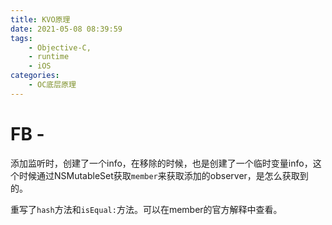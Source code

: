 ```yaml
---
title: KVO原理
date: 2021-05-08 08:39:59
tags:
    - Objective-C,
    - runtime
    - iOS
categories:
    - OC底层原理
---
```



# FB - 
添加监听时，创建了一个info，在移除的时候，也是创建了一个临时变量info，这个时候通过NSMutableSet获取`member`来获取添加的observer，是怎么获取到的。

重写了`hash`方法和`isEqual:`方法。可以在member的官方解释中查看。